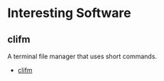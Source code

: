 # Interesting Software

## clifm

A terminal file manager that uses short commands.

- [clifm](https://github.com/leo-arch/clifm)
